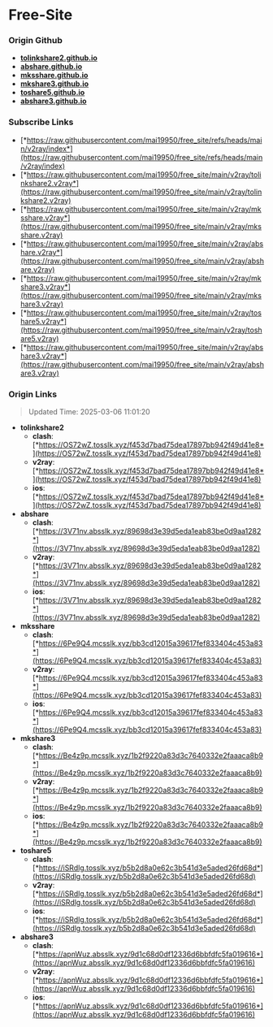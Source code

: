 # Free-Site

### Origin Github

- [**tolinkshare2.github.io**](https://github.com/tolinkshare2/tolinkshare2.github.io)
- [**abshare.github.io**](https://github.com/abshare/abshare.github.io)
- [**mksshare.github.io**](https://github.com/mksshare/mksshare.github.io)
- [**mkshare3.github.io**](https://github.com/mkshare3/mkshare3.github.io)
- [**toshare5.github.io**](https://github.com/toshare5/toshare5.github.io)
- [**abshare3.github.io**](https://github.com/abshare3/abshare3.github.io)

### Subscribe Links

- [*https://raw.githubusercontent.com/mai19950/free_site/refs/heads/main/v2ray/index*](https://raw.githubusercontent.com/mai19950/free_site/refs/heads/main/v2ray/index)
- [*https://raw.githubusercontent.com/mai19950/free_site/main/v2ray/tolinkshare2.v2ray*](https://raw.githubusercontent.com/mai19950/free_site/main/v2ray/tolinkshare2.v2ray)
- [*https://raw.githubusercontent.com/mai19950/free_site/main/v2ray/mksshare.v2ray*](https://raw.githubusercontent.com/mai19950/free_site/main/v2ray/mksshare.v2ray)
- [*https://raw.githubusercontent.com/mai19950/free_site/main/v2ray/abshare.v2ray*](https://raw.githubusercontent.com/mai19950/free_site/main/v2ray/abshare.v2ray)
- [*https://raw.githubusercontent.com/mai19950/free_site/main/v2ray/mkshare3.v2ray*](https://raw.githubusercontent.com/mai19950/free_site/main/v2ray/mkshare3.v2ray)
- [*https://raw.githubusercontent.com/mai19950/free_site/main/v2ray/toshare5.v2ray*](https://raw.githubusercontent.com/mai19950/free_site/main/v2ray/toshare5.v2ray)
- [*https://raw.githubusercontent.com/mai19950/free_site/main/v2ray/abshare3.v2ray*](https://raw.githubusercontent.com/mai19950/free_site/main/v2ray/abshare3.v2ray)

### Origin Links

> Updated Time: 2025-03-06 11:01:20

- **tolinkshare2**
  - **clash**: [*https://OS72wZ.tosslk.xyz/f453d7bad75dea17897bb942f49d41e8*](https://OS72wZ.tosslk.xyz/f453d7bad75dea17897bb942f49d41e8)
  - **v2ray**: [*https://OS72wZ.tosslk.xyz/f453d7bad75dea17897bb942f49d41e8*](https://OS72wZ.tosslk.xyz/f453d7bad75dea17897bb942f49d41e8)
  - **ios**: [*https://OS72wZ.tosslk.xyz/f453d7bad75dea17897bb942f49d41e8*](https://OS72wZ.tosslk.xyz/f453d7bad75dea17897bb942f49d41e8)
- **abshare**
  - **clash**: [*https://3V71nv.absslk.xyz/89698d3e39d5eda1eab83be0d9aa1282*](https://3V71nv.absslk.xyz/89698d3e39d5eda1eab83be0d9aa1282)
  - **v2ray**: [*https://3V71nv.absslk.xyz/89698d3e39d5eda1eab83be0d9aa1282*](https://3V71nv.absslk.xyz/89698d3e39d5eda1eab83be0d9aa1282)
  - **ios**: [*https://3V71nv.absslk.xyz/89698d3e39d5eda1eab83be0d9aa1282*](https://3V71nv.absslk.xyz/89698d3e39d5eda1eab83be0d9aa1282)
- **mksshare**
  - **clash**: [*https://6Pe9Q4.mcsslk.xyz/bb3cd12015a39617fef833404c453a83*](https://6Pe9Q4.mcsslk.xyz/bb3cd12015a39617fef833404c453a83)
  - **v2ray**: [*https://6Pe9Q4.mcsslk.xyz/bb3cd12015a39617fef833404c453a83*](https://6Pe9Q4.mcsslk.xyz/bb3cd12015a39617fef833404c453a83)
  - **ios**: [*https://6Pe9Q4.mcsslk.xyz/bb3cd12015a39617fef833404c453a83*](https://6Pe9Q4.mcsslk.xyz/bb3cd12015a39617fef833404c453a83)
- **mkshare3**
  - **clash**: [*https://Be4z9p.mcsslk.xyz/1b2f9220a83d3c7640332e2faaaca8b9*](https://Be4z9p.mcsslk.xyz/1b2f9220a83d3c7640332e2faaaca8b9)
  - **v2ray**: [*https://Be4z9p.mcsslk.xyz/1b2f9220a83d3c7640332e2faaaca8b9*](https://Be4z9p.mcsslk.xyz/1b2f9220a83d3c7640332e2faaaca8b9)
  - **ios**: [*https://Be4z9p.mcsslk.xyz/1b2f9220a83d3c7640332e2faaaca8b9*](https://Be4z9p.mcsslk.xyz/1b2f9220a83d3c7640332e2faaaca8b9)
- **toshare5**
  - **clash**: [*https://iSRdlg.tosslk.xyz/b5b2d8a0e62c3b541d3e5aded26fd68d*](https://iSRdlg.tosslk.xyz/b5b2d8a0e62c3b541d3e5aded26fd68d)
  - **v2ray**: [*https://iSRdlg.tosslk.xyz/b5b2d8a0e62c3b541d3e5aded26fd68d*](https://iSRdlg.tosslk.xyz/b5b2d8a0e62c3b541d3e5aded26fd68d)
  - **ios**: [*https://iSRdlg.tosslk.xyz/b5b2d8a0e62c3b541d3e5aded26fd68d*](https://iSRdlg.tosslk.xyz/b5b2d8a0e62c3b541d3e5aded26fd68d)
- **abshare3**
  - **clash**: [*https://apnWuz.absslk.xyz/9d1c68d0df12336d6bbfdfc5fa019616*](https://apnWuz.absslk.xyz/9d1c68d0df12336d6bbfdfc5fa019616)
  - **v2ray**: [*https://apnWuz.absslk.xyz/9d1c68d0df12336d6bbfdfc5fa019616*](https://apnWuz.absslk.xyz/9d1c68d0df12336d6bbfdfc5fa019616)
  - **ios**: [*https://apnWuz.absslk.xyz/9d1c68d0df12336d6bbfdfc5fa019616*](https://apnWuz.absslk.xyz/9d1c68d0df12336d6bbfdfc5fa019616)
